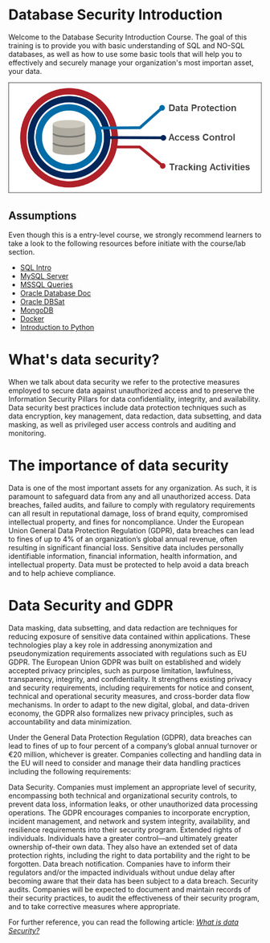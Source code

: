 # Database Security Introduction

Welcome to the Database Security Introduction Course. The goal of this training is to provide you with basic understanding of SQL and NO-SQL databases, as well as how to use some basic tools that will help you to effectively and securely manage your organization's most importan asset, your data.

![](./img/layers-of-database-security.png)


## Assumptions

Even though this is a entry-level course, we strongly recommend learners to take a look to the following resources before initiate with the course/lab section.
* [SQL Intro](https://www.w3schools.com/sql/sql_intro.asp)
* [MySQL Server](https://dev.mysql.com/doc/)
* [MSSQL Queries](https://docs.microsoft.com/es-es/sql/t-sql/queries/queries?view=sql-server-ver15)
* [Oracle Database Doc](https://docs.oracle.com/en/database/)
* [Oracle DBSat](https://www.oracle.com/database/technologies/security/dbsat.html)
* [MongoDB](https://docs.mongodb.com/)
* [Docker](https://docs.docker.com/engine/install/)
* [Introduction to Python](https://www.python.org/about/gettingstarted/)


# What's data security?

When we talk about data security we refer to the protective measures employed to secure data against unauthorized access and to preserve the Information Security Pillars for data confidentiality, integrity, and availability. Data security best practices include data protection techniques such as data encryption, key management, data redaction, data subsetting, and data masking, as well as privileged user access controls and auditing and monitoring.

# The importance of data security

Data is one of the most important assets for any organization. As such, it is paramount to safeguard data from any and all unauthorized access. Data breaches, failed audits, and failure to comply with regulatory requirements can all result in reputational damage, loss of brand equity, compromised intellectual property, and fines for noncompliance. Under the European Union General Data Protection Regulation (GDPR), data breaches can lead to fines of up to 4% of an organization’s global annual revenue, often resulting in significant financial loss. Sensitive data includes personally identifiable information, financial information, health information, and intellectual property. Data must be protected to help avoid a data breach and to help achieve compliance.


# Data Security and GDPR

Data masking, data subsetting, and data redaction are techniques for reducing exposure of sensitive data contained within applications. These technologies play a key role in addressing anonymization and pseudonymization requirements associated with regulations such as EU GDPR. The European Union GDPR was built on established and widely accepted privacy principles, such as purpose limitation, lawfulness, transparency, integrity, and confidentiality. It strengthens existing privacy and security requirements, including requirements for notice and consent, technical and operational security measures, and cross-border data flow mechanisms. In order to adapt to the new digital, global, and data-driven economy, the GDPR also formalizes new privacy principles, such as accountability and data minimization.

Under the General Data Protection Regulation (GDPR), data breaches can lead to fines of up to four percent of a company’s global annual turnover or €20 million, whichever is greater. Companies collecting and handling data in the EU will need to consider and manage their data handling practices including the following requirements:

Data Security. Companies must implement an appropriate level of security, encompassing both technical and organizational security controls, to prevent data loss, information leaks, or other unauthorized data processing operations. The GDPR encourages companies to incorporate encryption, incident management, and network and system integrity, availability, and resilience requirements into their security program.
Extended rights of individuals. Individuals have a greater control—and ultimately greater ownership of–their own data. They also have an extended set of data protection rights, including the right to data portability and the right to be forgotten.
Data breach notification. Companies have to inform their regulators and/or the impacted individuals without undue delay after becoming aware that their data has been subject to a data breach.
Security audits. Companies will be expected to document and maintain records of their security practices, to audit the effectiveness of their security program, and to take corrective measures where appropriate.


For further reference, you can read  the following article: *[What is data Security?](https://www.oracle.com/es/security/database-security/what-is-data-security/)*

